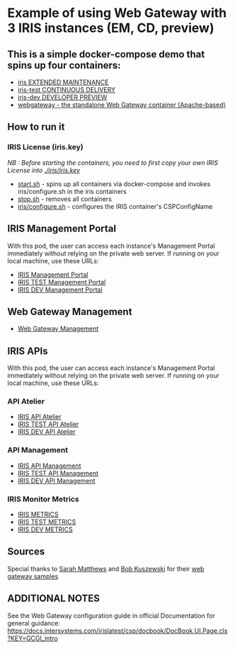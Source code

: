# Example of using Web Gateway with 3 IRIS instances (EM, CD, preview)

## This is a simple docker-compose demo that spins up four containers: 

* [iris EXTENDED MAINTENANCE](./docker-compose.yml)
* [iris-test CONTINUOUS DELIVERY](./docker-compose.yml)
* [iris-dev DEVELOPER PREVIEW](./docker-compose.yml)
* [webgateway - the standalone Web Gateway container (Apache-based)](./docker-compose.yml)

## How to run it

### IRIS License (iris.key)

*NB : Before starting the containers, you need to first copy your own IRIS License into [./iris/iris.key](./iris/iris-x64.key)*


* [start.sh](./start.sh) - spins up all containers via docker-compose and 
    invokes iris/configure.sh in the iris containers
* [stop.sh](./stop.sh) - removes all containers
* [iris/configure.sh](./iris/configure.sh) - configures the IRIS container's CSPConfigName

## IRIS Management Portal

With this pod, the user can access each instance's Management Portal immediately without relying on the private web server. If running on your local machine, use these URLs:
* [IRIS Management Portal](http://localhost:8888/iris/csp/sys/UtilHome.csp)
* [IRIS TEST Management Portal](http://localhost:8888/iris-test/csp/sys/UtilHome.csp)
* [IRIS DEV Management Portal](http://localhost:8888/iris-dev/csp/sys/UtilHome.csp)

## Web Gateway Management 
* [Web Gateway Management](http://localhost:8888/csp/bin/Systems/Module.cxw)

## IRIS APIs

With this pod, the user can access each instance's Management Portal immediately without relying on the private web server. If running on your local machine, use these URLs:
### API Atelier
* [IRIS API Atelier](http://localhost:8888/iris/api/atelier/)
* [IRIS TEST API Atelier](http://localhost:8888/iris-test/api/atelier/)
* [IRIS DEV API Atelier](http://localhost:8888/iris-dev/api/atelier/)
### API Management
* [IRIS API Management](http://localhost:8888/api/mgmnt/)
* [IRIS TEST API Management](http://localhost:8888/iris-test/api/mgmnt/)
* [IRIS DEV API Management](http://localhost:8888/iris-dev/api/mgmnt/)
### IRIS Monitor Metrics
* [IRIS METRICS](http://localhost:8888/api/monitor/metrics)
* [IRIS TEST METRICS](http://localhost:8888/iris-test/api/monitor/metrics)
* [IRIS DEV METRICS](http://localhost:8888/iris-dev/api/monitor/metrics)



## Sources
Special thanks to [Sarah Matthews](https://github.com/sgmatthews) and [Bob Kuszewski](https://github.com/kuszewski) for their [web gateway samples](https://github.com/intersystems-community/webgateway-examples)


## ADDITIONAL NOTES

See the Web Gateway configuration guide in official Documentation for general guidance:
https://docs.intersystems.com/irislatest/csp/docbook/DocBook.UI.Page.cls?KEY=GCGI_intro
